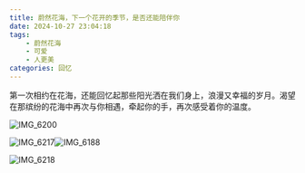 ```yaml
---
title: 蔚然花海，下一个花开的季节，是否还能陪伴你
date: 2024-10-27 23:04:18
tags: 
    - 蔚然花海
    - 可爱
    - 人更美
categories: 回忆
---
```

第一次相约在花海，还能回忆起那些阳光洒在我们身上，浪漫又幸福的岁月。渴望在那缤纷的花海中再次与你相遇，牵起你的手，再次感受着你的温度。



![IMG_6200](https://gmoonlight.oss-cn-chengdu.aliyuncs.com/img/202410272311677.jpg)

![IMG_6217](https://gmoonlight.oss-cn-chengdu.aliyuncs.com/img/202410272310683.JPG)![IMG_6188](https://gmoonlight.oss-cn-chengdu.aliyuncs.com/img/202410272310890.jpg)

![IMG_6218](https://gmoonlight.oss-cn-chengdu.aliyuncs.com/img/202410272311713.JPG)